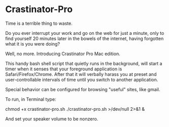 Crastinator-Pro
===============

Time is a terrible thing to waste.

Do you ever interrupt your work and go on the web for 
just a minute, only to find yourself 20 minutes later 
in the bowels of the internet, having forgotten what 
it is you were doing?

Well, no more. Introducing Crastinator Pro Mac edition.

This handy bash shell script that quietly runs in the background, will
start a timer when it senses that your foreground application is
Safari/Firefox/Chrome. After that it will verbally harass you at
preset and user-controllable intervals of time until you switch to
another application.

Special behavior can be configured for browsing "useful" sites, like gmail.  

To run, in Terminal type:

 chmod +x crastinator-pro.sh
 ./crastinator-pro.sh >/dev/null 2>&1 &

And set your speaker volume to be nonzero.


